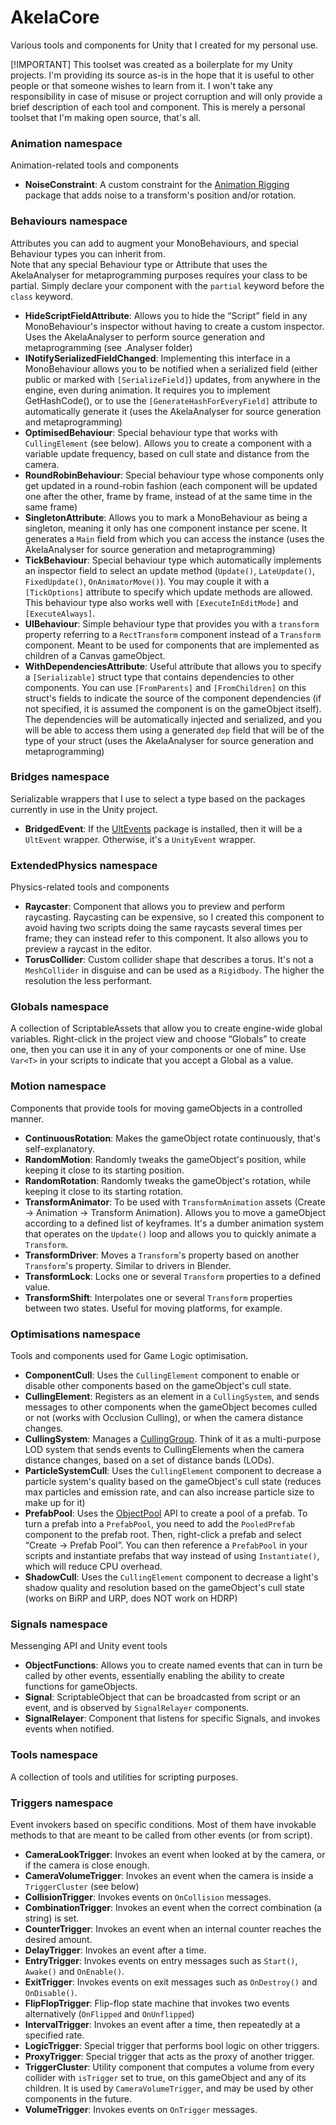 # AkelaCore

Various tools and components for Unity that I created for my personal use.

[!IMPORTANT]
This toolset was created as a boilerplate for my Unity projects. I'm providing its source as-is in the hope that it is useful to other people or that someone wishes to learn from it. I won't take any responsibility in case of misuse or project corruption and will only provide a brief description of each tool and component. This is merely a personal toolset that I'm making open source, that's all.

### Animation namespace

Animation-related tools and components

- **NoiseConstraint**: A custom constraint for the [Animation Rigging](https://docs.unity3d.com/Packages/com.unity.animation.rigging@1.3/manual/index.html) package that adds noise to a transform's position and/or rotation.

### Behaviours namespace

Attributes you can add to augment your MonoBehaviours, and special Behaviour types you can inherit from.  
Note that any special Behaviour type or Attribute that uses the AkelaAnalyser for metaprogramming purposes requires your class to be partial. Simply declare your component with the `partial` keyword before the `class` keyword.

- **HideScriptFieldAttribute**: Allows you to hide the “Script” field in any MonoBehaviour's inspector without having to create a custom inspector. Uses the AkelaAnalyser to perform source generation and metaprogramming (see .Analyser folder)
- **INotifySerializedFieldChanged**: Implementing this interface in a MonoBehaviour allows you to be notified when a serialized field (either public or marked with `[SerializeField]`) updates, from anywhere in the engine, even during animation. It requires you to implement GetHashCode(), or to use the `[GenerateHashForEveryField]` attribute to automatically generate it (uses the AkelaAnalyser for source generation and metaprogramming)
- **OptimisedBehaviour**: Special behaviour type that works with `CullingElement` (see below). Allows you to create a component with a variable update frequency, based on cull state and distance from the camera.
- **RoundRobinBehaviour**: Special behaviour type whose components only get updated in a round-robin fashion (each component will be updated one after the other, frame by frame, instead of at the same time in the same frame)
- **SingletonAttribute**: Allows you to mark a MonoBehaviour as being a singleton, meaning it only has one component instance per scene. It generates a `Main` field from which you can access the instance (uses the AkelaAnalyser for source generation and metaprogramming)
- **TickBehaviour**: Special behaviour type which automatically implements an inspector field to select an update method (`Update()`, `LateUpdate()`, `FixedUpdate()`, `OnAnimatorMove()`). You may couple it with a `[TickOptions]` attribute to specify which update methods are allowed. This behaviour type also works well with `[ExecuteInEditMode]` and `[ExecuteAlways]`.
- **UIBehaviour**: Simple behaviour type that provides you with a `transform` property referring to a `RectTransform` component instead of a `Transform` component. Meant to be used for components that are implemented as children of a Canvas gameObject.
- **WithDependenciesAttribute**: Useful attribute that allows you to specify a `[Serializable]` struct type that contains dependencies to other components. You can use `[FromParents]` and `[FromChildren]` on this struct's fields to indicate the source of the component dependencies (if not specified, it is assumed the component is on the gameObject itself). The dependencies will be automatically injected and serialized, and you will be able to access them using a generated `dep` field that will be of the type of your struct (uses the AkelaAnalyser for source generation and metaprogramming)

### Bridges namespace

Serializable wrappers that I use to select a type based on the packages currently in use in the Unity project.

- **BridgedEvent**: If the [UltEvents](https://kybernetik.com.au/ultevents/) package is installed, then it will be a `UltEvent` wrapper. Otherwise, it's a `UnityEvent` wrapper.

### ExtendedPhysics namespace

Physics-related tools and components

- **Raycaster**: Component that allows you to preview and perform raycasting. Raycasting can be expensive, so I created this component to avoid having two scripts doing the same raycasts several times per frame; they can instead refer to this component. It also allows you to preview a raycast in the editor.
- **TorusCollider**: Custom collider shape that describes a torus. It's not a `MeshCollider` in disguise and can be used as a `Rigidbody`. The higher the resolution the less performant.

### Globals namespace

A collection of ScriptableAssets that allow you to create engine-wide global variables. Right-click in the project view and choose “Globals” to create one, then you can use it in any of your components or one of mine. Use `Var<T>` in your scripts to indicate that you accept a Global as a value.

### Motion namespace

Components that provide tools for moving gameObjects in a controlled manner.

- **ContinuousRotation**: Makes the gameObject rotate continuously, that's self-explanatory.
- **RandomMotion**: Randomly tweaks the gameObject's position, while keeping it close to its starting position.
- **RandomRotation**: Randomly tweaks the gameObject's rotation, while keeping it close to its starting rotation.
- **TransformAnimator**: To be used with `TransformAnimation` assets (Create -> Animation -> Transform Animation). Allows you to move a gameObject according to a defined list of keyframes. It's a dumber animation system that operates on the `Update()` loop and allows you to quickly animate a `Transform`.
- **TransformDriver**: Moves a `Transform`'s property based on another `Transform`'s property. Similar to drivers in Blender.
- **TransformLock**: Locks one or several `Transform` properties to a defined value.
- **TransformShift**: Interpolates one or several `Transform` properties between two states. Useful for moving platforms, for example.

### Optimisations namespace

Tools and components used for Game Logic optimisation.

- **ComponentCull**: Uses the `CullingElement` component to enable or disable other components based on the gameObject's cull state.
- **CullingElement**: Registers as an element in a `CullingSystem`, and sends messages to other components when the gameObject becomes culled or not (works with Occlusion Culling), or when the camera distance changes.
- **CullingSystem**: Manages a [CullingGroup](https://docs.unity3d.com/ScriptReference/CullingGroup.html). Think of it as a multi-purpose LOD system that sends events to CullingElements when the camera distance changes, based on a set of distance bands (LODs).
- **ParticleSystemCull**: Uses the `CullingElement` component to decrease a particle system's quality based on the gameObject's cull state (reduces max particles and emission rate, and can also increase particle size to make up for it)
- **PrefabPool**: Uses the [ObjectPool](https://docs.unity3d.com/2021.3/Documentation/ScriptReference/Pool.ObjectPool_1.html) API to create a pool of a prefab. To turn a prefab into a `PrefabPool`, you need to add the `PooledPrefab` component to the prefab root. Then, right-click a prefab and select “Create -> Prefab Pool”. You can then reference a `PrefabPool` in your scripts and instantiate prefabs that way instead of using `Instantiate()`, which will reduce CPU overhead.
- **ShadowCull**: Uses the `CullingElement` component to decrease a light's shadow quality and resolution based on the gameObject's cull state (works on BiRP and URP, does NOT work on HDRP)

### Signals namespace

Messenging API and Unity event tools

- **ObjectFunctions**: Allows you to create named events that can in turn be called by other events, essentially enabling the ability to create functions for gameObjects.
- **Signal**: ScriptableObject that can be broadcasted from script or an event, and is observed by `SignalRelayer` components.
- **SignalRelayer**: Component that listens for specific Signals, and invokes events when notified.

### Tools namespace

A collection of tools and utilities for scripting purposes.

### Triggers namespace

Event invokers based on specific conditions. Most of them have invokable methods to that are meant to be called from other events (or from script).

- **CameraLookTrigger**: Invokes an event when looked at by the camera, or if the camera is close enough.
- **CameraVolumeTrigger**: Invokes an event when the camera is inside a `TriggerCluster` (see below)
- **CollisionTrigger**: Invokes events on `OnCollision` messages.
- **CombinationTrigger**: Invokes an event when the correct combination (a string) is set.
- **CounterTrigger**: Invokes an event when an internal counter reaches the desired amount.
- **DelayTrigger**: Invokes an event after a time.
- **EntryTrigger**: Invokes events on entry messages such as `Start()`, `Awake()` and `OnEnable()`.
- **ExitTrigger**: Invokes events on exit messages such as `OnDestroy()` and `OnDisable()`.
- **FlipFlopTrigger**: Flip-flop state machine that invokes two events alternatively (`OnFlipped` and `OnUnflipped`)
- **IntervalTrigger**: Invokes an event after a time, then repeatedly at a specified rate.
- **LogicTrigger**: Special trigger that performs bool logic on other triggers.
- **ProxyTrigger**: Special trigger that acts as the proxy of another trigger.
- **TriggerCluster**: Utility component that computes a volume from every collider with `isTrigger` set to true, on this gameObject and any of its children. It is used by `CameraVolumeTrigger`, and may be used by other components in the future.
- **VolumeTrigger**: Invokes events on `OnTrigger` messages.